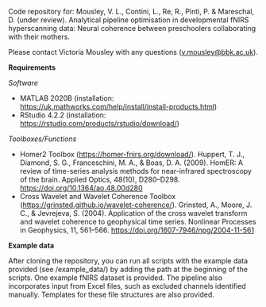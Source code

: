 Code repository for: Mousley, V. L., Contini, L., Re, R., Pinti, P. & Mareschal, D. (under review). Analytical pipeline optimisation in developmental fNIRS hyperscanning data: Neural coherence between preschoolers collaborating with their mothers. 

Please contact Victoria Mousley with any questions (v.mousley@bbk.ac.uk).

**Requirements**

_Software_

  - MATLAB 2020B (installation: https://uk.mathworks.com/help/install/install-products.html)
  - RStudio 4.2.2 (installation: https://rstudio.com/products/rstudio/download/)

_Toolboxes/Functions_

  - Homer2 Toolbox (https://homer-fnirs.org/download/). Huppert, T. J., Diamond, S. G., Franceschini, M. A., & Boas, D. A. (2009). HomER: A review of time-series analysis methods for near-infrared spectroscopy of the brain. Applied Optics, 48(10), D280–D298. https://doi.org/10.1364/ao.48.00d280
  - Cross Wavelet and Wavelet Coherence Toolbox (https://grinsted.github.io/wavelet-coherence/). Grinsted, A., Moore, J. C., & Jevrejeva, S. (2004). Application of the cross wavelet transform and wavelet coherence to geophysical time series. Nonlinear Processes in Geophysics, 11, 561–566. https://doi.org/1607-7946/npg/2004-11-561
  
**Example data**

After cloning the repository, you can run all scripts with the example data provided (see /example_data/) by adding the path at the beginning of the scripts. One example fNIRS dataset is provided. The pipeline also incorporates input from Excel files, such as excluded channels identified manually. Templates for these file structures are also provided.
